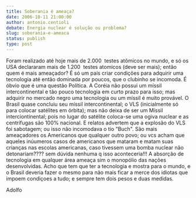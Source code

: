 ```yaml
---
title: Soberania é ameaça?
date: 2006-10-11 21:00:00
author: antonio.centioli
debate: Energia nuclear é solução ou problema?
slug: soberania-e-ameaca
status: publish 
type: post
---
```


Foram realizado até hoje mais de 2.000  testes atômicos no mundo, e só os USA declararam mais de 1.200  testes atomicos (deve ser mais); então quem é mais ameaçador? É só um país criar condições para adquirir uma tecnologia até então dominada por poucos, que o clubinho se incomoda. É óbvio que é uma questão Política. A Coréia não possui um míssil intercontinental e tão pouco tecnologia em curto prazo para isso; mas adquirir no mercado negro uma tecnologia ou um míssil é muito provável. O Brasil quase concluiu seu míssil intercontinental; o VLS (inicialmente só para colocar satélites em órbita); mas não deixa de ser um Míssil interciontinental; pois no lugar do satélite coloca-se uma ogiva nuclear e as centrífugas são 100% nacional. E relatos advertem que a explosão do VLS foi sabotagem; ou isso não incomodava o tio "Buch". São mais ameaçadores os Americanos que qualquer outro povo; ou vcs acham que aqueles inúumeros casos de americanos que mataram e matam suas crianças nas escolas americanas, caso tivessem uma bomba nuclear não detonariam???? sem dúvida nenhuma q isso aconteceria!!! A absorção de tecnologia em qualquer área ameaça sim o monopólio das nações desenvolvidas. Acho que tem que ter a tecnologia e mostra para o mundo, e o Brasil deveria fazer o mesmo para não mais ficar a merce dos idiotas que impoem condiçoes a tudo; e sempre tem dois pesos e duas medidas.


Adolfo


 


